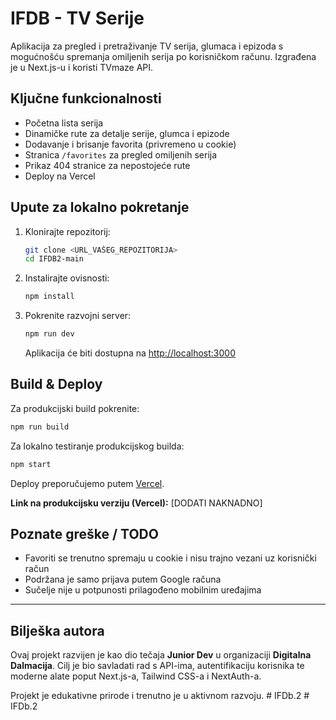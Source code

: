 # IFDB - TV Serije

Aplikacija za pregled i pretraživanje TV serija, glumaca i epizoda s mogućnošću spremanja omiljenih serija po korisničkom računu. Izgrađena je u Next.js-u i koristi TVmaze API.

##  Ključne funkcionalnosti

- Početna lista serija
- Dinamičke rute za detalje serije, glumca i epizode
- Dodavanje i brisanje favorita (privremeno u cookie)
- Stranica `/favorites` za pregled omiljenih serija
- Prikaz 404 stranice za nepostojeće rute
- Deploy na Vercel 

##  Upute za lokalno pokretanje

1. Klonirajte repozitorij:
   ```bash
   git clone <URL_VAŠEG_REPOZITORIJA>
   cd IFDB2-main
   ```

2. Instalirajte ovisnosti:
   ```bash
   npm install
   ```

3. Pokrenite razvojni server:
   ```bash
   npm run dev
   ```
   Aplikacija će biti dostupna na [http://localhost:3000](http://localhost:3000)


##  Build & Deploy

Za produkcijski build pokrenite:
```bash
npm run build
```

Za lokalno testiranje produkcijskog builda:
```bash
npm start
```

Deploy preporučujemo putem [Vercel](https://vercel.com/).

 **Link na produkcijsku verziju (Vercel):** [DODATI NAKNADNO]

##  Poznate greške / TODO

- Favoriti se trenutno spremaju u cookie i nisu trajno vezani uz korisnički račun
- Podržana je samo prijava putem Google računa
- Sučelje nije u potpunosti prilagođeno mobilnim uređajima

---

## Bilješka autora

Ovaj projekt razvijen je kao dio tečaja **Junior Dev** u organizaciji **Digitalna Dalmacija**. Cilj je bio savladati rad s API-ima, autentifikaciju korisnika te moderne alate poput Next.js-a, Tailwind CSS-a i NextAuth-a.

Projekt je edukativne prirode i trenutno je u aktivnom razvoju.
#   I F D b . 2  
 #   I F D b . 2  
 